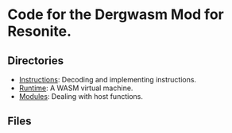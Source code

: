 # Code for the Dergwasm Mod for Resonite.

## Directories

* [Instructions](Instructions/README.md): Decoding and implementing instructions.
* [Runtime](Runtime/README.md): A WASM virtual machine.
* [Modules](Modules/README.md): Dealing with host functions.

## Files
